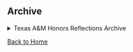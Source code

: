 ## Archive

<details>
<summary>Texas A&M Honors Reflections Archive</summary>

[Developing My Skillset](/ePortfolio/PDFs/skillset.pdf)

[Success & Sundaes Reflection](/ePortfolio/PDFs/sundaes.pdf)

</details>

[Back to Home](/ePortfolio)

